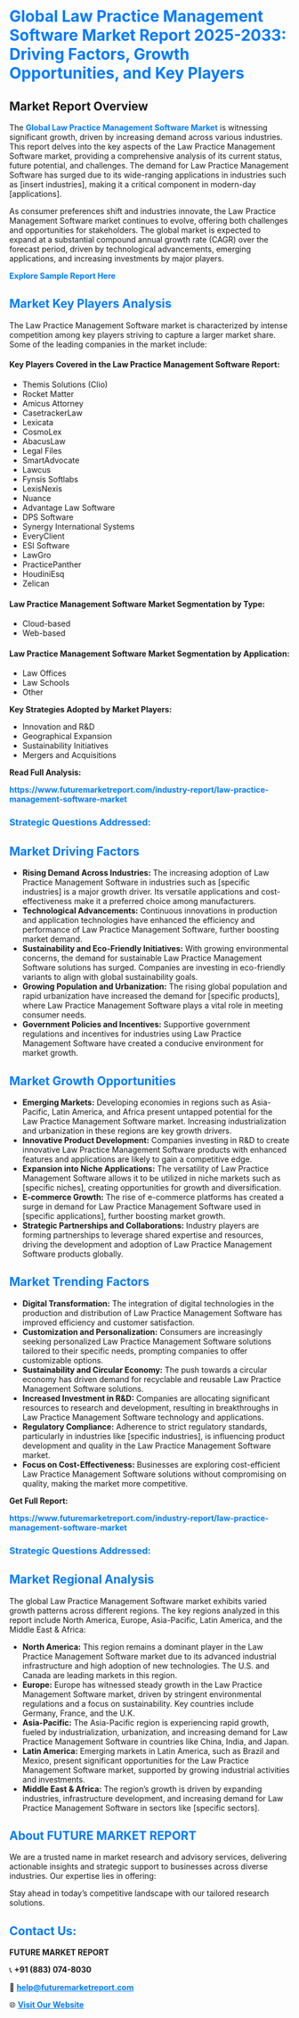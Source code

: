 <h1 style="color: #007BFF;">Global Law Practice Management Software Market Report 2025-2033: Driving Factors, Growth Opportunities, and Key Players</h1>

<section id="overview">
<h2>Market Report Overview</h2>
<p>The <a href="https://www.futuremarketreport.com/industry-report/law-practice-management-software-market" style="color: #007BFF; text-decoration: none;"><strong>Global Law Practice Management Software Market</strong></a> is witnessing significant growth, driven by increasing demand across various industries. This report delves into the key aspects of the Law Practice Management Software market, providing a comprehensive analysis of its current status, future potential, and challenges. The demand for Law Practice Management Software has surged due to its wide-ranging applications in industries such as [insert industries], making it a critical component in modern-day [applications].</p>
<p>As consumer preferences shift and industries innovate, the Law Practice Management Software market continues to evolve, offering both challenges and opportunities for stakeholders. The global market is expected to expand at a substantial compound annual growth rate (CAGR) over the forecast period, driven by technological advancements, emerging applications, and increasing investments by major players.</p>
</section>

<section id="overview">
<p><a href="https://www.futuremarketreport.com/request-sample/reportId=105962" style="color: #007BFF; text-decoration: none;"><strong>Explore Sample Report Here</strong></a></p>
</section>

<section id="key-players">
<h2 style="color: #007BFF;">Market Key Players Analysis</h2>
<p>The Law Practice Management Software market is characterized by intense competition among key players striving to capture a larger market share. Some of the leading companies in the market include:</p>
<h4>Key Players Covered in the Law Practice Management Software Report:</h4>
<ul><li>Themis Solutions (Clio)</li><li>Rocket Matter</li><li>Amicus Attorney</li><li>CasetrackerLaw</li><li>Lexicata</li><li>CosmoLex</li><li>AbacusLaw</li><li>Legal Files</li><li>SmartAdvocate</li><li>Lawcus</li><li>Fynsis Softlabs</li><li>LexisNexis</li><li>Nuance</li><li>Advantage Law Software</li><li>DPS Software</li><li>Synergy International Systems</li><li>EveryClient</li><li>ESI Software</li><li>LawGro</li><li>PracticePanther</li><li>HoudiniEsq</li><li>Zelican</li></ul>
<h4>Law Practice Management Software Market Segmentation by Type:</h4>
<ul><li>Cloud-based</li><li>Web-based</li></ul>

<h4>Law Practice Management Software Market Segmentation by Application:</h4>
<ul><li>Law Offices</li><li>Law Schools</li><li>Other</li></ul>
<p><strong>Key Strategies Adopted by Market Players:</strong></p>
<ul>
<li>Innovation and R&D</li>
<li>Geographical Expansion</li>
<li>Sustainability Initiatives</li>
<li>Mergers and Acquisitions</li>
</ul>
</section>

<section>
<p><strong>Read Full Analysis: </strong></p><a href="https://www.futuremarketreport.com/industry-report/law-practice-management-software-market" style="color: #007BFF; text-decoration: none;"><strong>https://www.futuremarketreport.com/industry-report/law-practice-management-software-market</strong></a>
<h3 style="color: #007BFF;">Strategic Questions Addressed:</h3>
</section>

<section id="driving-factors">
<h2 style="color: #007BFF;">Market Driving Factors</h2>
<ul>
<li><strong>Rising Demand Across Industries:</strong> The increasing adoption of Law Practice Management Software in industries such as [specific industries] is a major growth driver. Its versatile applications and cost-effectiveness make it a preferred choice among manufacturers.</li>
<li><strong>Technological Advancements:</strong> Continuous innovations in production and application technologies have enhanced the efficiency and performance of Law Practice Management Software, further boosting market demand.</li>
<li><strong>Sustainability and Eco-Friendly Initiatives:</strong> With growing environmental concerns, the demand for sustainable Law Practice Management Software solutions has surged. Companies are investing in eco-friendly variants to align with global sustainability goals.</li>
<li><strong>Growing Population and Urbanization:</strong> The rising global population and rapid urbanization have increased the demand for [specific products], where Law Practice Management Software plays a vital role in meeting consumer needs.</li>
<li><strong>Government Policies and Incentives:</strong> Supportive government regulations and incentives for industries using Law Practice Management Software have created a conducive environment for market growth.</li>
</ul>
</section>

<section id="growth-opportunities">
<h2 style="color: #007BFF;">Market Growth Opportunities</h2>
<ul>
<li><strong>Emerging Markets:</strong> Developing economies in regions such as Asia-Pacific, Latin America, and Africa present untapped potential for the Law Practice Management Software market. Increasing industrialization and urbanization in these regions are key growth drivers.</li>
<li><strong>Innovative Product Development:</strong> Companies investing in R&D to create innovative Law Practice Management Software products with enhanced features and applications are likely to gain a competitive edge.</li>
<li><strong>Expansion into Niche Applications:</strong> The versatility of Law Practice Management Software allows it to be utilized in niche markets such as [specific niches], creating opportunities for growth and diversification.</li>
<li><strong>E-commerce Growth:</strong> The rise of e-commerce platforms has created a surge in demand for Law Practice Management Software used in [specific applications], further boosting market growth.</li>
<li><strong>Strategic Partnerships and Collaborations:</strong> Industry players are forming partnerships to leverage shared expertise and resources, driving the development and adoption of Law Practice Management Software products globally.</li>
</ul>
</section>

<section id="trending-factors">
<h2 style="color: #007BFF;">Market Trending Factors</h2>
<ul>
<li><strong>Digital Transformation:</strong> The integration of digital technologies in the production and distribution of Law Practice Management Software has improved efficiency and customer satisfaction.</li>
<li><strong>Customization and Personalization:</strong> Consumers are increasingly seeking personalized Law Practice Management Software solutions tailored to their specific needs, prompting companies to offer customizable options.</li>
<li><strong>Sustainability and Circular Economy:</strong> The push towards a circular economy has driven demand for recyclable and reusable Law Practice Management Software solutions.</li>
<li><strong>Increased Investment in R&D:</strong> Companies are allocating significant resources to research and development, resulting in breakthroughs in Law Practice Management Software technology and applications.</li>
<li><strong>Regulatory Compliance:</strong> Adherence to strict regulatory standards, particularly in industries like [specific industries], is influencing product development and quality in the Law Practice Management Software market.</li>
<li><strong>Focus on Cost-Effectiveness:</strong> Businesses are exploring cost-efficient Law Practice Management Software solutions without compromising on quality, making the market more competitive.</li>
</ul>
</section>

<section>
<p><strong>Get Full Report: </strong></p><a href="https://www.futuremarketreport.com/industry-report/law-practice-management-software-market" style="color: #007BFF; text-decoration: none;"><strong>https://www.futuremarketreport.com/industry-report/law-practice-management-software-market</strong></a>
<h3 style="color: #007BFF;">Strategic Questions Addressed:</h3>
</section>


<section id="regional-analysis">
<h2 style="color: #007BFF;">Market Regional Analysis</h2>
<p>The global Law Practice Management Software market exhibits varied growth patterns across different regions. The key regions analyzed in this report include North America, Europe, Asia-Pacific, Latin America, and the Middle East & Africa:</p>
<ul>
<li><strong>North America:</strong> This region remains a dominant player in the Law Practice Management Software market due to its advanced industrial infrastructure and high adoption of new technologies. The U.S. and Canada are leading markets in this region.</li>
<li><strong>Europe:</strong> Europe has witnessed steady growth in the Law Practice Management Software market, driven by stringent environmental regulations and a focus on sustainability. Key countries include Germany, France, and the U.K.</li>
<li><strong>Asia-Pacific:</strong> The Asia-Pacific region is experiencing rapid growth, fueled by industrialization, urbanization, and increasing demand for Law Practice Management Software in countries like China, India, and Japan.</li>
<li><strong>Latin America:</strong> Emerging markets in Latin America, such as Brazil and Mexico, present significant opportunities for the Law Practice Management Software market, supported by growing industrial activities and investments.</li>
<li><strong>Middle East & Africa:</strong> The region’s growth is driven by expanding industries, infrastructure development, and increasing demand for Law Practice Management Software in sectors like [specific sectors].</li>
</ul>
</section>

<footer>
<h2 style="color: #007BFF;">About FUTURE MARKET REPORT</h2>
<p>We are a trusted name in market research and advisory services, delivering actionable insights and strategic support to businesses across diverse industries. Our expertise lies in offering:</p>

<p>Stay ahead in today’s competitive landscape with our tailored research solutions.</p>

<h2 style="color: #007BFF;">Contact Us:</h2>
<p><strong>FUTURE MARKET REPORT</strong></p>
<p>📞 <strong>+91 (883) 074-8030</strong></p>
<p>📧 <strong><a href="mailto:help@futuremarketreport.com" style="color: #007BFF;">help@futuremarketreport.com</a></strong></p>
<p>🌐 <strong><a href="https://www.futuremarketreport.com/" style="color: #007BFF;">Visit Our Website</a></strong></p>
</footer>